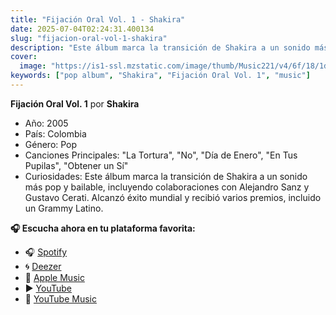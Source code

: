 ```yaml
---
title: "Fijación Oral Vol. 1 - Shakira"
date: 2025-07-04T02:24:31.400134
slug: "fijacion-oral-vol-1-shakira"
description: "Este álbum marca la transición de Shakira a un sonido más pop y bailable, incluyendo colaboraciones con Alejandro Sanz y Gustavo Cerati."
cover:
  image: "https://is1-ssl.mzstatic.com/image/thumb/Music221/v4/6f/18/1d/6f181d45-8041-cbdc-2c79-bc7374d01207/196872648560.jpg/500x500bb.jpg"
keywords: ["pop album", "Shakira", "Fijación Oral Vol. 1", "music"]
---
```


**Fijación Oral Vol. 1** por **Shakira**
- Año: 2005
- País: Colombia
- Género: Pop
- Canciones Principales: "La Tortura", "No", "Día de Enero", "En Tus Pupilas", "Obtener un Sí"
- Curiosidades: Este álbum marca la transición de Shakira a un sonido más pop y bailable, incluyendo colaboraciones con Alejandro Sanz y Gustavo Cerati. Alcanzó éxito mundial y recibió varios premios, incluido un Grammy Latino.



**🎧 Escucha ahora en tu plataforma favorita:**

- 🎧 [Spotify](https://open.spotify.com/search/Fijaci%C3%B3n%20Oral%20Vol.%201%20Shakira)
- 🌀 [Deezer](https://www.deezer.com/search/Fijaci%C3%B3n%20Oral%20Vol.%201%20Shakira)
- 🍎 [Apple Music](https://music.apple.com/search?term=Fijaci%C3%B3n%20Oral%20Vol.%201%20Shakira)
- ▶️ [YouTube](https://www.youtube.com/results?search_query=Fijaci%C3%B3n%20Oral%20Vol.%201%20Shakira)
- 🎵 [YouTube Music](https://music.youtube.com/search?q=Fijaci%C3%B3n%20Oral%20Vol.%201%20Shakira)